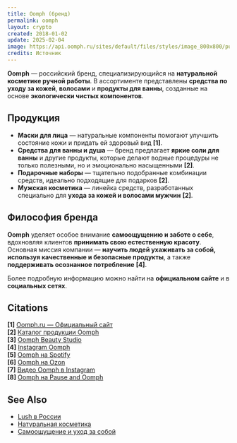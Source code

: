 ```yaml
---
title: Oomph (бренд)  
permalink: oomph  
layout: crypto  
created: 2018-01-02  
update: 2025-02-04  
image: https://api.oomph.ru/sites/default/files/styles/image_800x800/public/2023-01/46zgGw3g.jpeg
credits: Источник 
---
```


**Oomph** — российский бренд, специализирующийся на **натуральной косметике ручной работы**. В ассортименте представлены **средства по уходу за кожей**, **волосами** и **продукты для ванны**, созданные на основе **экологически чистых компонентов**.  

## Продукция  

- **Маски для лица** — натуральные компоненты помогают улучшить состояние кожи и придать ей здоровый вид **[1]**.  
- **Средства для ванны и душа** — бренд предлагает **яркие соли для ванны** и другие продукты, которые делают водные процедуры не только полезными, но и эмоционально насыщенными **[2]**.  
- **Подарочные наборы** — тщательно подобранные комбинации средств, идеально подходящие для подарков **[2]**.  
- **Мужская косметика** — линейка средств, разработанных специально для **ухода за кожей и волосами мужчин** **[2]**.  

## Философия бренда  

**Oomph** уделяет особое внимание **самоощущению и заботе о себе**, вдохновляя клиентов **принимать свою естественную красоту**. Основная миссия компании — **научить людей ухаживать за собой, используя качественные и безопасные продукты**, а также **поддерживать осознанное потребление** **[4]**.  

Более подробную информацию можно найти на **официальном сайте** и в **социальных сетях**.  

## Citations  

**[1]** [Oomph.ru — Официальный сайт](https://oomph.ru)  
**[2]** [Каталог продукции Oomph](https://oomph.ru/catalog)  
**[3]** [Oomph Beauty Studio](https://oomphbeautystudio.com)  
**[4]** [Instagram Oomph](https://www.instagram.com/oomph.ru/)  
**[5]** [Oomph на Spotify](https://open.spotify.com/track/1id7095MNx6WGsCm2It1uJ)  
**[6]** [Oomph на Ozon](https://www.ozon.ru/product/oomph-maska-dlya-litsa-beauty-skin-300g-880404585/)  
**[7]** [Видео Oomph в Instagram](https://www.instagram.com/oomph.ru/reels/)  
**[8]** [Oomph на Pause and Oomph](https://pauseandoomph.com/collections/oomph)  

## See Also  

+ [Lush в России](lush-russia)  
+ [Натуральная косметика](natural-cosmetics)  
+ [Самоощущение и уход за собой](self-care)  

<!-- Prompt:  
- Не менять язык статьи, сохранять оригинальный язык.  
- Если тема оформлена как "Имя Фамилия", заголовок должен быть "Фамилия, Имя".  
- Изменить title: A Template на основной топик в статье.  
- Создать permalink: на основе title (без / пред и / после/)  
- Замени date: на created:  
- Замени update: хххх-хх-хх текущую дату в таком же формате  
- Изменить заголовок раздела "Citations" на ## Citations.  
- Оформить ссылки в разделе "Citations" в формате: **[x]** [URL](URL).  
- При ссылке на источник в тексте, использовать формат: **[x]**, **[x]**.  
- Убедиться, что номера цитат соответствуют записям в разделе "Citations".  
- Сделать номера цитат кликабельными по указанному выше формату.  
- Добавить список связанных тем в том же формате.  
- Если есть списки с годами (при условии что они не содержат длинные предложения или ссылки) - конвертируй их в таблицы.  
- Выделяй даты, места, географические названия, адреса, имена собственные **таким образом**.  
- Использовать шаблон - "[Название темы](ссылка-на-тему)" для каждого пункта.  
- Раздел ## See also должен включаться автоматически в конец статьи.  
- Результат в md коде.  
- Оставить этот Prompt после редактирования в конце кода.  
-->  
